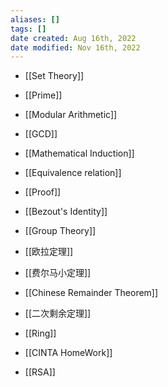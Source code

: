 ```yaml
---
aliases: []
tags: [] 
date created: Aug 16th, 2022
date modified: Nov 16th, 2022
---
```

- [[Set Theory]]
- [[Prime]]
- [[Modular Arithmetic]]
- [[GCD]]
- [[Mathematical Induction]]
- [[Equivalence relation]]
- [[Proof]]
- [[Bezout's Identity]]
- [[Group Theory]]
- [[欧拉定理]]
- [[费尔马小定理]]
- [[Chinese Remainder Theorem]]
- [[二次剩余定理]]
- [[Ring]]

- [[CINTA HomeWork]]  
- [[RSA]]